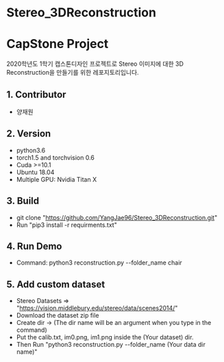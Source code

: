 # Stereo_3DReconstruction

# CapStone Project
2020학년도 1학기 캡스톤디자인 프로젝트로 Stereo 이미지에 대한 3D Reconstruction을 만들기를 위한 레포지토리입니다.

## 1. Contributor
- 양재원

## 2. Version
- python3.6
- torch1.5 and torchvision 0.6
- Cuda >=10.1 
- Ubuntu 18.04
- Multiple GPU: Nvidia Titan X

## 3. Build
- git clone "https://github.com/YangJae96/Stereo_3DReconstruction.git"
- Run  "pip3 install -r requirments.txt"

## 4. Run Demo
- Command: python3 reconstruction.py --folder_name chair

## 5. Add custom dataset
- Stereo Datasets => "https://vision.middlebury.edu/stereo/data/scenes2014/"
- Download the dataset zip file 
- Create dir -> (The dir name will be an argument when you type in the command)
- Put the calib.txt, im0.png, im1.png inside the (Your dataset) dir. 
- Then Run "python3 reconstruction.py --folder_name (Your data dir name)"
